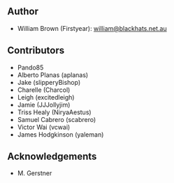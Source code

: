 ## Author

* William Brown (Firstyear): william@blackhats.net.au

## Contributors

* Pando85
* Alberto Planas (aplanas)
* Jake (slipperyBishop)
* Charelle (Charcol)
* Leigh (excitedleigh)
* Jamie (JJJollyjim)
* Triss Healy (NiryaAestus)
* Samuel Cabrero (scabrero)
* Victor Wai (vcwai)
* James Hodgkinson (yaleman)

## Acknowledgements

* M. Gerstner
